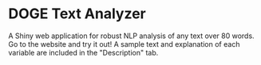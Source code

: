 # DOGE Text Analyzer
A Shiny web application for robust NLP analysis of any text over 80 words. Go to the website and try it out! A sample text and explanation of each variable are included in the "Description" tab.
